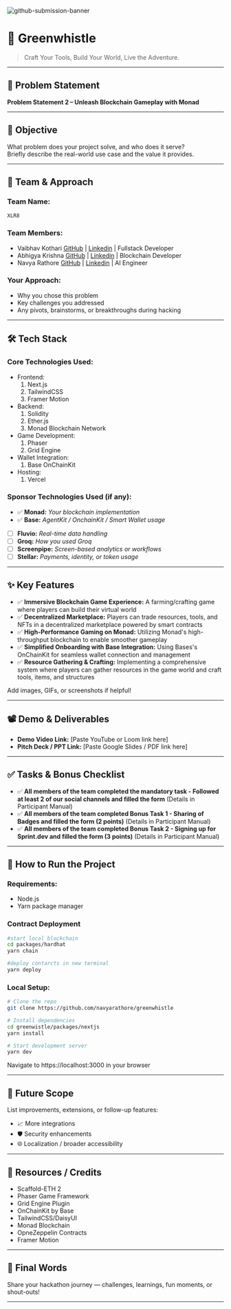 ![github-submission-banner](https://github.com/user-attachments/assets/a1493b84-e4e2-456e-a791-ce35ee2bcf2f)

# 🚀 Greenwhistle

> Craft Your Tools, Build Your World, Live the Adventure.

---

## 📌 Problem Statement

**Problem Statement 2 – Unleash Blockchain Gameplay with Monad**

---

## 🎯 Objective

What problem does your project solve, and who does it serve?  
Briefly describe the real-world use case and the value it provides.

---

## 🧠 Team & Approach

### Team Name:  
`XLR8`

### Team Members:  
- Vaibhav Kothari [GitHub](https://github.com/vaibhavkothari33) | [Linkedin](https://www.linkedin.com/in/vaibhavkothari33) | Fullstack Developer
- Abhigya Krishna [GitHub](https://github.com/abhigyakrishna) | [Linkedin](https://www.linkedin.com/in/abhigya-krishna) | Blockchain Developer
- Navya Rathore [GitHub](https://github.com/navyarathore) | [Linkedin](https://www.linkedin.com/in/navya-rathore) | AI Engineer

### Your Approach:  
- Why you chose this problem  
- Key challenges you addressed  
- Any pivots, brainstorms, or breakthroughs during hacking  

---

## 🛠️ Tech Stack

### Core Technologies Used:
- Frontend:
    1. Next.js
    2. TailwindCSS
    3. Framer Motion
- Backend:
    1. Solidity
    2. Ether.js
    3. Monad Blockchain Network
- Game Development:
    1. Phaser
    2. Grid Engine
- Wallet Integration:
    1. Base OnChainKit
- Hosting:
    1. Vercel

### Sponsor Technologies Used (if any):
- ✅ **Monad:** _Your blockchain implementation_ 
- ✅ **Base:** _AgentKit / OnchainKit / Smart Wallet usage_  
- [ ] **Fluvio:** _Real-time data handling_  
- [ ] **Groq:** _How you used Groq_  
- [ ] **Screenpipe:** _Screen-based analytics or workflows_  
- [ ] **Stellar:** _Payments, identity, or token usage_
---

## ✨ Key Features

- ✅ **Immersive Blockchain Game Experience:** A farming/crafting game where players can build their virtual world
- ✅ **Decentralized Marketplace:** Players can trade resources, tools, and NFTs in a decentralized marketplace powered by smart contracts
- ✅ **High-Performance Gaming on Monad:** Utilizing Monad's high-throughput blockchain to enable smoother gameplay  
- ✅ **Simplified Onboarding with Base Integration:** Using Bases's OnChainKit for seamless wallet connection and management
- ✅ **Resource Gathering & Crafting:** Implementing a comprehensive system where players can gather resources in the game world and craft tools, items, and structures

Add images, GIFs, or screenshots if helpful!

---

## 📽️ Demo & Deliverables

- **Demo Video Link:** [Paste YouTube or Loom link here]  
- **Pitch Deck / PPT Link:** [Paste Google Slides / PDF link here]  

---

## ✅ Tasks & Bonus Checklist

- ✅ **All members of the team completed the mandatory task - Followed at least 2 of our social channels and filled the form** (Details in Participant Manual)  
- ✅ **All members of the team completed Bonus Task 1 - Sharing of Badges and filled the form (2 points)**  (Details in Participant Manual)
- ✅ **All members of the team completed Bonus Task 2 - Signing up for Sprint.dev and filled the form (3 points)**  (Details in Participant Manual)

---

## 🧪 How to Run the Project

### Requirements:
- Node.js 
- Yarn package manager

### Contract Deployment
```bash
#start local blockchain
cd packages/hardhat
yarn chain

#deploy contarcts in new terminal
yarn deploy
```

### Local Setup:
```bash
# Clone the repo
git clone https://github.com/navyarathore/greenwhistle

# Install dependencies
cd greenwistle/packages/nextjs
yarn install

# Start development server
yarn dev
```

Navigate to https://localhost:3000 in your browser

---

## 🧬 Future Scope

List improvements, extensions, or follow-up features:

- 📈 More integrations  
- 🛡️ Security enhancements  
- 🌐 Localization / broader accessibility  

---

## 📎 Resources / Credits

- Scaffold-ETH 2
- Phaser Game Framework
- Grid Engine Plugin
- OnChainKit by Base
- TailwindCSS/DaisyUI 
- Monad Blockchain
- OpneZeppelin Contracts
- Framer Motion

---

## 🏁 Final Words

Share your hackathon journey — challenges, learnings, fun moments, or shout-outs!

---
